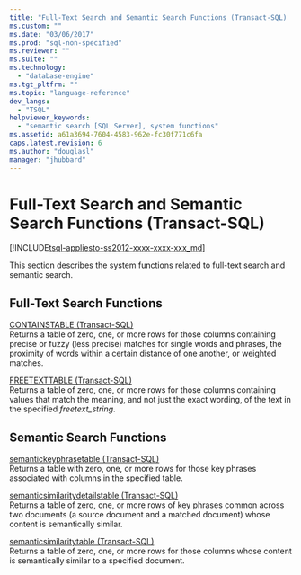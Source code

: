```yaml
---
title: "Full-Text Search and Semantic Search Functions (Transact-SQL) | Microsoft Docs"
ms.custom: ""
ms.date: "03/06/2017"
ms.prod: "sql-non-specified"
ms.reviewer: ""
ms.suite: ""
ms.technology: 
  - "database-engine"
ms.tgt_pltfrm: ""
ms.topic: "language-reference"
dev_langs: 
  - "TSQL"
helpviewer_keywords: 
  - "semantic search [SQL Server], system functions"
ms.assetid: a61a3694-7604-4583-962e-fc30f771c6fa
caps.latest.revision: 6
ms.author: "douglasl"
manager: "jhubbard"
---
```

# Full-Text Search and Semantic Search Functions (Transact-SQL)
[!INCLUDE[tsql-appliesto-ss2012-xxxx-xxxx-xxx_md](../../../integration-services/system/stored-procedures/includes/tsql-appliesto-ss2012-xxxx-xxxx-xxx-md.md)]

  This section describes the system functions related to full-text search and semantic search.  
  
## Full-Text Search Functions  
 [CONTAINSTABLE &#40;Transact-SQL&#41;](../../../relational-databases/reference/system-functions/containstable-transact-sql.md)  
 Returns a table of zero, one, or more rows for those columns containing precise or fuzzy (less precise) matches for single words and phrases, the proximity of words within a certain distance of one another, or weighted matches.  
  
 [FREETEXTTABLE &#40;Transact-SQL&#41;](../../../relational-databases/reference/system-functions/freetexttable-transact-sql.md)  
 Returns a table of zero, one, or more rows for those columns containing values that match the meaning, and not just the exact wording, of the text in the specified *freetext_string*.  
  
## Semantic Search Functions  
 [semantickeyphrasetable &#40;Transact-SQL&#41;](../../../relational-databases/reference/system-functions/semantickeyphrasetable-transact-sql.md)  
 Returns a table with zero, one, or more rows for those key phrases associated with columns in the specified table.  
  
 [semanticsimilaritydetailstable &#40;Transact-SQL&#41;](../../../relational-databases/reference/system-functions/semanticsimilaritydetailstable-transact-sql.md)  
 Returns a table of zero, one, or more rows of key phrases common across two documents (a source document and a matched document) whose content is semantically similar.  
  
 [semanticsimilaritytable &#40;Transact-SQL&#41;](../../../relational-databases/reference/system-functions/semanticsimilaritytable-transact-sql.md)  
 Returns a table of zero, one, or more rows for those columns whose content is semantically similar to a specified document.  
  
  